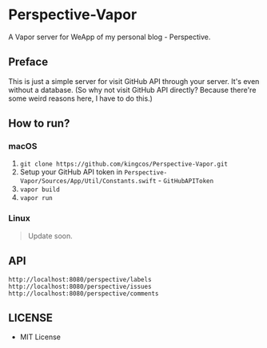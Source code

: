 # Perspective-Vapor

A Vapor server for WeApp of my personal blog - Perspective.

## Preface

This is just a simple server for visit GitHub API through your server. It's even without a database. (So why not visit GitHub API directly? Because there're some weird reasons here, I have to do this.)

## How to run?

### macOS

1. `git clone https://github.com/kingcos/Perspective-Vapor.git`
2. Setup your GitHub API token in `Perspective-Vapor/Sources/App/Util/Constants.swift` - `GitHubAPIToken`
3. `vapor build`
4. `vapor run`

### Linux

> Update soon.

## API

```
http://localhost:8080/perspective/labels
http://localhost:8080/perspective/issues
http://localhost:8080/perspective/comments
```

## LICENSE

- MIT License

